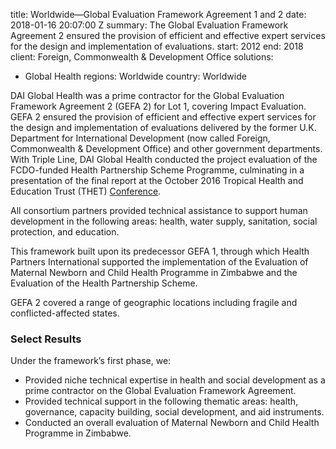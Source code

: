 
title: Worldwide—Global Evaluation Framework Agreement 1 and 2
date: 2018-01-16 20:07:00 Z
summary: The Global Evaluation Framework Agreement 2 ensured the provision of efficient
  and effective expert services for the design and implementation of evaluations.
start: 2012
end: 2018
client: Foreign, Commonwealth & Development Office
solutions:
- Global Health
regions: Worldwide
country: Worldwide


DAI Global Health was a prime contractor for the Global Evaluation Framework Agreement 2 (GEFA 2) for Lot 1, covering Impact Evaluation. GEFA 2 ensured the provision of efficient and effective expert services for the design and implementation of evaluations delivered by the former U.K. Department for International Development (now called Foreign, Commonwealth & Development Office) and other government departments. With Triple Line, DAI Global Health conducted the project evaluation of the FCDO-funded Health Partnership Scheme Programme, culminating in a presentation of the final report at the October 2016 Tropical Health and Education Trust (THET) [Conference](http://globalhealth.org/event/thet-annual-conference-2016/).

All consortium partners provided technical assistance to support human development in the following areas: health, water supply, sanitation, social protection, and education.

This framework built upon its predecessor GEFA 1, through which Health Partners International supported the implementation of the Evaluation of Maternal Newborn and Child Health Programme in Zimbabwe and the Evaluation of the Health Partnership Scheme.

GEFA 2 covered a range of geographic locations including fragile and conflicted-affected states.

### Select Results

Under the framework’s first phase, we:

* Provided niche technical expertise in health and social development as a prime contractor on the Global Evaluation Framework Agreement.
* Provided technical support in the following thematic areas: health, governance, capacity building, social development, and aid instruments.
* Conducted an overall evaluation of Maternal Newborn and Child Health Programme in Zimbabwe.
